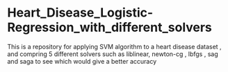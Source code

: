 # Heart_Disease_Logistic-Regression_with_different_solvers
This is a repository for applying SVM algorithm to a heart disease dataset  , and compring 5 different solvers such as liblinear, newton-cg , lbfgs , sag and saga to see which would give a better accuracy
